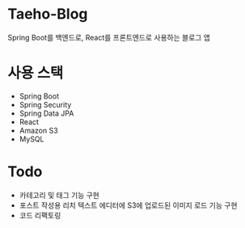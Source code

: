 # Taeho-Blog
Spring Boot를 백엔드로, React를 프론트엔드로 사용하는 블로그 앱

# 사용 스택
- Spring Boot
- Spring Security
- Spring Data JPA
- React
- Amazon S3
- MySQL

# Todo
- 카테고리 및 태그 기능 구현
- 포스트 작성용 리치 텍스트 에디터에 S3에 업로드된 이미지 로드 기능 구현
- 코드 리팩토링
